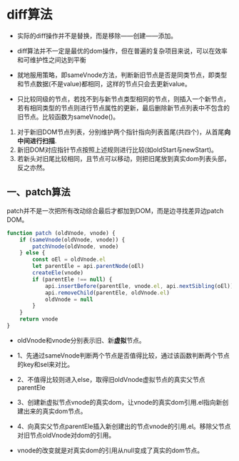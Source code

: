# diff算法

* 实际的diff操作并不是替换，而是移除——创建——添加。

* diff算法并不一定是最优的dom操作，但在普遍的复杂项目来说，可以在效率和可维护性之间达到平衡
* 就地服用策略，即sameVnode方法，判断新旧节点是否是同类节点，即类型和节点数据(不是value)都相同，这样的节点只会去更新value。
* 只比较同级的节点，若找不到与新节点类型相同的节点，则插入一个新节点，若有相同类型的节点则进行节点属性的更新，最后删除新节点列表中不包含的旧节点。比较函数为sameVnode()。

1. 对于新旧DOM节点列表，分别维护两个指针指向列表首尾(共四个)，从首尾**向中间进行扫描**.
2. 新旧DOM对应指针节点按照上述规则进行比较(如oldStart与newStart)。
3. 若新头对旧尾比较相同，且节点可以移动，则把旧尾放到真实dom列表头部，反之亦然。

## 一、patch算法

patch并不是一次把所有改动综合最后才都加到DOM，而是边寻找差异边patch DOM。

```javascript
function patch (oldVnode, vnode) {
    if (sameVnode(oldVnode, vnode)) {
        patchVnode(oldVnode, vnode)
    } else {
        const oEl = oldVnode.el
        let parentEle = api.parentNode(oEl)
        createEle(vnode)
        if (parentEle !== null) {
            api.insertBefore(parentEle, vnode.el, api.nextSibling(oEl))
            api.removeChild(parentEle, oldVnode.el)
            oldVnode = null
        }
    }
    return vnode
}
```

* oldVnode和vnode分别表示旧、新**虚拟**节点。

* 1、先通过sameVnode判断两个节点是否值得比较，通过该函数判断两个节点的key和sel来对比。

* 2、不值得比较则进入else，取得旧oldVnode虚拟节点的真实父节点parentEle
* 3、创建新虚拟节点vnode的真实dom，让vnode的真实dom引用.el指向新创建出来的真实dom节点。
* 4、向真实父节点parentEle插入新创建出的节点vnode的引用.el。移除父节点对旧节点oldVnode对dom的引用。

* vnode的改变就是对真实dom的引用从null变成了真实的dom节点。

